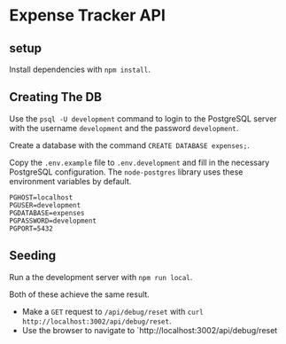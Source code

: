 # Expense Tracker API

## setup

Install dependencies with `npm install`.

## Creating The DB

Use the `psql -U development` command to login to the PostgreSQL server with the username `development` and the password `development`.

Create a database with the command `CREATE DATABASE expenses;`.

Copy the `.env.example` file to `.env.development` and fill in the necessary PostgreSQL configuration. The `node-postgres` library uses these environment variables by default.

```
PGHOST=localhost
PGUSER=development
PGDATABASE=expenses
PGPASSWORD=development
PGPORT=5432
```

## Seeding

Run a the development server with `npm run local`.

Both of these achieve the same result.

- Make a `GET` request to `/api/debug/reset` with `curl http://localhost:3002/api/debug/reset`.
- Use the browser to navigate to `http://localhost:3002/api/debug/reset
